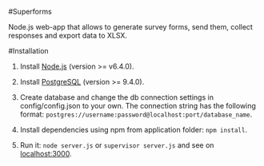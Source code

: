 #Superforms

Node.js web-app that allows to generate survey forms, send them, collect responses and export data to XLSX.

#Installation

1. Install [Node.js](https://nodejs.org/en/) (version >= v6.4.0).

2. Install [PostgreSQL](https://www.postgresql.org/download/) (version >= 9.4.0).

3. Create database and change the db connection settings in config/config.json to your own. The connection string has the following format:
  `postgres://username:password@localhost:port/database_name`.
  
4. Install dependencies using npm from application folder:
  `npm install`.
  
5. Run it:
  `node server.js` or `supervisor server.js` and see on [localhost:3000](http://localhost:3000/).
